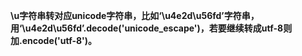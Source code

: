 <b>

\u字符串转对应unicode字符串，比如‘\u4e2d\u56fd’字符串，用‘\u4e2d\u56fd’.decode('unicode_escape')，若要继续转成utf-8则加.encode('utf-8')。
